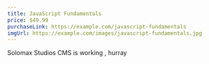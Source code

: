 ```yaml
---
title: JavaScript Fundamentals
price: $49.99
purchaseLink: https://example.com/javascript-fundamentals
imgUrl: https://example.com/images/javascript-fundamentals.jpg
---
```

Solomax Studios CMS is working , hurray